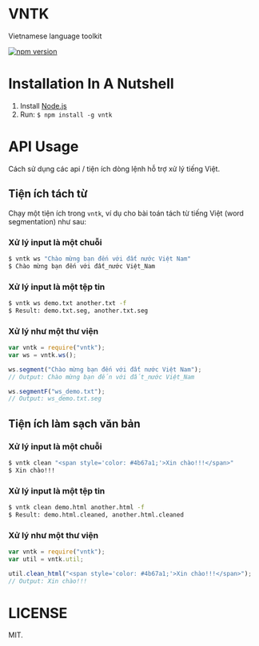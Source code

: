 # VNTK

Vietnamese language toolkit

[![npm version](https://img.shields.io/npm/v/vntk.svg?style=flat)](https://www.npmjs.com/package/vntk)


# Installation In A Nutshell

1. Install [Node.js](http://nodejs.org/)
2. Run: `$ npm install -g vntk`

# API Usage

Cách sử dụng các api / tiện ích dòng lệnh hỗ trợ xử lý tiếng Việt.

## Tiện ích tách từ

Chạy một tiện ích trong `vntk`, ví dụ cho bài toán tách từ tiếng Việt (word segmentation) như sau:

### Xử lý input là một chuỗi
```bash
$ vntk ws "Chào mừng bạn đến với đất nước Việt Nam"
$ Chào mừng bạn đến với đất_nước Việt_Nam
```

### Xử lý input là một tệp tin
```bash
$ vntk ws demo.txt another.txt -f
$ Result: demo.txt.seg, another.txt.seg
```

### Xử lý như một thư viện
```javascript
var vntk = require("vntk");
var ws = vntk.ws();

ws.segment("Chào mừng bạn đến với đất nước Việt Nam");
// Output: Chào mừng bạn đến với đất_nước Việt_Nam

ws.segmentF("ws_demo.txt");
// Output: ws_demo.txt.seg

```

## Tiện ích làm sạch văn bản

### Xử lý input là một chuỗi
```bash
$ vntk clean "<span style='color: #4b67a1;'>Xin chào!!!</span>"
$ Xin chào!!!
```

### Xử lý input là một tệp tin
```bash
$ vntk clean demo.html another.html -f
$ Result: demo.html.cleaned, another.html.cleaned
```

### Xử lý như một thư viện
```javascript
var vntk = require("vntk");
var util = vntk.util;

util.clean_html("<span style='color: #4b67a1;'>Xin chào!!!</span>");
// Output: Xin chào!!!
```

LICENSE
========

MIT.